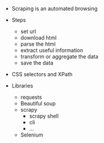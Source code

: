 - Scraping is an automated browsing 
- Steps
  - set url 
  - download html 
  - parse the html 
  - extract useful information 
  - transform or aggregate the data 
  - save the data  

- CSS selectors and XPath

- Libraries 
  - requests 
  - Beautiful soup 
  - scrapy 
    - scrapy shell
    - cli 
    - ... 
  - Selenium   
